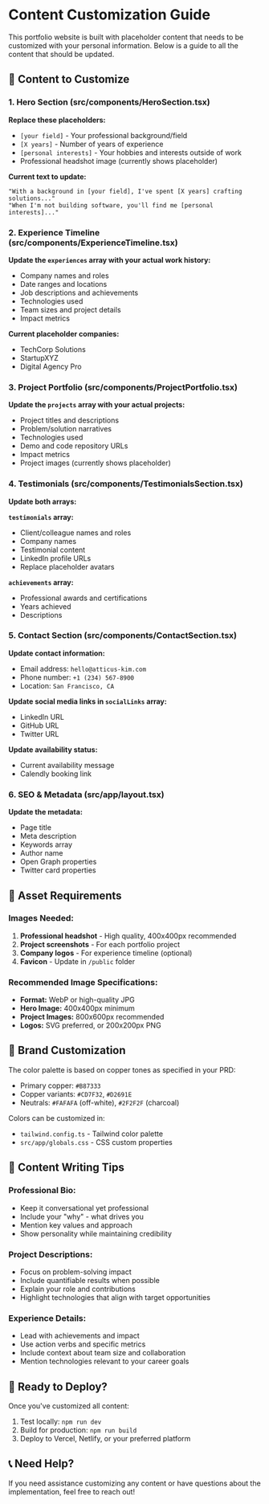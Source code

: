 # Content Customization Guide

This portfolio website is built with placeholder content that needs to be customized with your personal information. Below is a guide to all the content that should be updated.

## 🎯 Content to Customize

### 1. Hero Section (src/components/HeroSection.tsx)

**Replace these placeholders:**
- `[your field]` - Your professional background/field
- `[X years]` - Number of years of experience
- `[personal interests]` - Your hobbies and interests outside of work
- Professional headshot image (currently shows placeholder)

**Current text to update:**
```
"With a background in [your field], I've spent [X years] crafting solutions..."
"When I'm not building software, you'll find me [personal interests]..."
```

### 2. Experience Timeline (src/components/ExperienceTimeline.tsx)

**Update the `experiences` array with your actual work history:**
- Company names and roles
- Date ranges and locations
- Job descriptions and achievements
- Technologies used
- Team sizes and project details
- Impact metrics

**Current placeholder companies:**
- TechCorp Solutions
- StartupXYZ
- Digital Agency Pro

### 3. Project Portfolio (src/components/ProjectPortfolio.tsx)

**Update the `projects` array with your actual projects:**
- Project titles and descriptions
- Problem/solution narratives
- Technologies used
- Demo and code repository URLs
- Impact metrics
- Project images (currently shows placeholder)

### 4. Testimonials (src/components/TestimonialsSection.tsx)

**Update both arrays:**

**`testimonials` array:**
- Client/colleague names and roles
- Company names
- Testimonial content
- LinkedIn profile URLs
- Replace placeholder avatars

**`achievements` array:**
- Professional awards and certifications
- Years achieved
- Descriptions

### 5. Contact Section (src/components/ContactSection.tsx)

**Update contact information:**
- Email address: `hello@atticus-kim.com`
- Phone number: `+1 (234) 567-8900`
- Location: `San Francisco, CA`

**Update social media links in `socialLinks` array:**
- LinkedIn URL
- GitHub URL
- Twitter URL

**Update availability status:**
- Current availability message
- Calendly booking link

### 6. SEO & Metadata (src/app/layout.tsx)

**Update the metadata:**
- Page title
- Meta description
- Keywords array
- Author name
- Open Graph properties
- Twitter card properties

## 📁 Asset Requirements

### Images Needed:
1. **Professional headshot** - High quality, 400x400px recommended
2. **Project screenshots** - For each portfolio project
3. **Company logos** - For experience timeline (optional)
4. **Favicon** - Update in `/public` folder

### Recommended Image Specifications:
- **Format:** WebP or high-quality JPG
- **Hero Image:** 400x400px minimum
- **Project Images:** 800x600px recommended
- **Logos:** SVG preferred, or 200x200px PNG

## 🎨 Brand Customization

The color palette is based on copper tones as specified in your PRD:
- Primary copper: `#B87333`
- Copper variants: `#CD7F32`, `#D2691E`
- Neutrals: `#FAFAFA` (off-white), `#2F2F2F` (charcoal)

Colors can be customized in:
- `tailwind.config.ts` - Tailwind color palette
- `src/app/globals.css` - CSS custom properties

## 📝 Content Writing Tips

### Professional Bio:
- Keep it conversational yet professional
- Include your "why" - what drives you
- Mention key values and approach
- Show personality while maintaining credibility

### Project Descriptions:
- Focus on problem-solving impact
- Include quantifiable results when possible
- Explain your role and contributions
- Highlight technologies that align with target opportunities

### Experience Details:
- Lead with achievements and impact
- Use action verbs and specific metrics
- Include context about team size and collaboration
- Mention technologies relevant to your career goals

## 🚀 Ready to Deploy?

Once you've customized all content:
1. Test locally: `npm run dev`
2. Build for production: `npm run build`
3. Deploy to Vercel, Netlify, or your preferred platform

## 📞 Need Help?

If you need assistance customizing any content or have questions about the implementation, feel free to reach out!